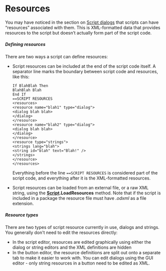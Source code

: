 # Resources

You may have noticed in the section on [Script dialogs](script_dialogs/RAEDME.md) that scripts can have “resources” associated with them. This is XML-formatted data that provides resources to the script but doesn’t actually form part of the script code.

##### Defining resources

There are two ways a script can define resources:

- Script resources can be included at the end of the script code itself. A separator line marks the boundary between script code and resources, like this:
  

      If BlahBlah Then
      BlahBlah Blah
      End If
      ==SCRIPT RESOURCES
      <resources>
      <resource name="blah1" type="dialog">
      <dialog blah blah>
      </dialog>
      </resource>
      <resource name="blah2" type="dialog">
      <dialog blah blah>
      </dialog>
      </resource>
      <resource type="strings">
      <strings lang="blah">
      <string id="blah" text="Blah!" />
      </strings>
      </resource>
      </resources>

  Everything before the line `==SCRIPT RESOURCES` is considered part of the script code, and everything after it is the XML-formatted resources. 

- Script resources can be loaded from an external file, or a raw XML string, using the **[Script](/Manual/reference/scripting_reference/scripting_objects/script.md).LoadResources** method. Note that if the script is included in a package the resource file must have *.odxml* as a file extension.

##### Resource types

There are two types of script resource currently in use, dialogs and strings. You generally don't need to edit the resources directly:

- In the script editor, resources are edited graphically using either the dialog or string editors and the XML definitions are hidden
- In the button editor, the resource definitions are split out onto a separate tab to make it easier to work with. You can edit dialogs using the GUI editor - only string resources in a button need to be edited as XML.
